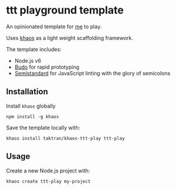 # ttt playground template

An opinionated template for [me](https://github.com/taktran/) to play.

Uses [khaos](https://github.com/segmentio/khaos) as a light weight scaffolding framework.

The template includes:

* Node.js v6
* [Budo](https://github.com/mattdesl/budo) for rapid prototyping
* [Semistandard](https://github.com/Flet/semistandard) for JavaScript linting with the glory of semicolons

## Installation

Install `khaos` globally

    npm install -g khaos

Save the template locally with:

    khaos install taktran/khaos-ttt-play ttt-play

## Usage

Create a new Node.js project with:

    khaos create ttt-play my-project
